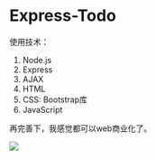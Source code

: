 # Express-Todo
使用技术：

1. Node.js
2. Express
3. AJAX
4. HTML
5. CSS: Bootstrap库
6. JavaScript

再完善下，我感觉都可以web商业化了。

![](http://wx2.sinaimg.cn/mw690/41e13d0bly1fjq46frua5j21kw0xqtd7.jpg)